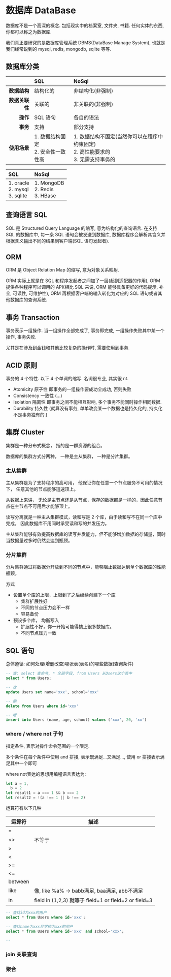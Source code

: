 # 数据库 DataBase

数据库不是一个高深的概念. 包括现实中的档案室, 文件夹, 书籍. 任何实体的东西, 你都可以称之为数据库.

我们真正要研究的是数据库管理系统 DBMS(DataBase Manage System), 也就是我们经常说到的 mysql, redis, mongodb, sqlite 等等.

## 数据库分类

|                | SQL                                    | NoSql                                                                                     |
| -------------: | :------------------------------------- | :---------------------------------------------------------------------------------------- |
|   **数据结构** | 结构化的                               | 非结构化(非强制)                                                                          |
| **数据关联性** | 关联的                                 | 非关联的(非强制)                                                                          |
|       **操作** | SQL 语句                               | 各自的语法                                                                                |
|       **事务** | 支持                                   | 部分支持                                                                                  |
|   **使用场景** | 1. 数据结构固定 <br> 2. 安全性一致性高 | 1. 数据结构不固定(当然你可以在程序中约束固定) <br> 2. 高性能要求的 <br> 3. 无需支持事务的 |

| SQL                                    | NoSql                                  |
| :------------------------------------- | :------------------------------------- |
| 1. oracle <br> 2. mysql <br> 3. sqlite | 1. MongoDB <br> 2. Redis <br> 3. HBase |

## 查询语言 SQL

SQL 是 Structured Query Language 的缩写, 意为结构化的查询语言.
在支持 SQL 的数据库中, 每一条 SQL 语句会被发送到数据库, 数据库程序会解析其含义并根据含义输出不同的结果到客户端(SQL 语句发起者).

## ORM

ORM 是 Object Relation Map 的缩写, 意为对象关系映射.

ORM 实际上就是在 SQL 和程序发起者之间加了一层(起到适配器的作用), ORM 提供各种程序可以调用的 API(相比 SQL 来说, ORM 能够具备更好的代码提示, 补全, 可读性, 可维护性),
ORM 再根据客户端的输入转化为对应的 SQL 语句或者其他数据库的查询系统.

## 事务 Transaction

事务表示一组操作. 当一组操作全部完成了, 事务即完成, 一组操作失败其中某一个操作, 事务失败.

尤其是在涉及到金钱和其他比较复杂的操作时, 需要使用到事务.

## ACID 原则

事务的 4 个特性.
以下 4 个单词的缩写. 名词很专业, 其实很 nt.

- Atomicity 原子性 即事务的一组操作要成功全成功, 否则失败
- Consistency 一致性 (...)
- Isolation 隔离性 即事务之间不能相互影响, 多个事务不能同时操作相同数据.
- Durability 持久性 (就算没有事务, 单单改变某一个数据也是持久化的, 持久化不是事务独有的.)

## 集群 Cluster

集群是一种分布式概念， 指的是一群资源的组合。

数据库的集群方式分两种， 一种是主从集群， 一种是分片集群。

### 主从集群

主从集群是为了支持程序的高可用， 他保证你在任意一个节点服务不可用的情况下， 任意其他的节点能够迅速顶上。

从数据上来讲， 无论是主节点还是从节点，保存的数据都是一样的，因此任意节点在主节点不可用后才能够顶上。

读写分离就是一种主从集群模式，读和写是 2 个库，由于读和写不在同一个库中完成， 因此数据库不用同时承受读和写的并发压力。

主从集群能够有效提高数据库的读写并发能力，但不能够增加数据的存储量，同时当数据量过多时仍然会达到瓶颈。

### 分片集群

分片集群通过将数据分开放到不同的节点中，能够阻止数据达到单个数据库的性能瓶颈。

方式

- 设置单个库的上限，上限到了之后继续创建下一个库
  - 集群扩展性好
  - 不同的节点压力会不一样
  - 容易备份
- 预设多个库， 均衡写入
  - 扩展性不好，你一开始可能得搞上很多数据库。
  - 不同节点压力一致

## SQL 语句

总体遵循: 如何处理(增删改查)哪张表(表名)的哪些数据(查询条件)

```sql
-- 查: select 查命令, * 全部字段, from Users 从Users这个表中
select * from Users;

-- 改
update Users set name='xxx', school='xxx'

-- 删
delete from Users where id='xxx'

-- 增
insert into Users (name, age, school) values ('xxx', 20, 'xx')
```

### where / where not 子句

指定条件, 表示对操作命令范围的一个限定.

多个条件在每个条件中使用 and 拼接, 表示既满足...又满足..., 使用 or 拼接表示满足其中一个即可

where not表达的思想用编程语言表达为:

```ts
let a = 1,
  b = 2
let result1 = a === 1 && b === 2
let result2 = !(a !== 1 || b !== 2)
```

运算符有以下几种

| 运算符  | 描述                                                  |
| ------- | ----------------------------------------------------- |
| =       |                                                       |
| <>      | 不等于                                                |
| >       |                                                       |
| <       |                                                       |
| >=      |                                                       |
| <=      |                                                       |
| between |                                                       |
| like    | 像, like %a% -> babb满足, baa满足, abb不满足          |
| in      | field in (1,2,3) 就等于 field=1 or field=2 or field=3 |

```sql
-- 查找id为xxx的用户
select * from Users where id='xxx';

-- 查找name为xxx且学校为xxx的用户
select * from Users where id='xxx' and school='xxx';

--
```

### join 关联查询

### 聚合
